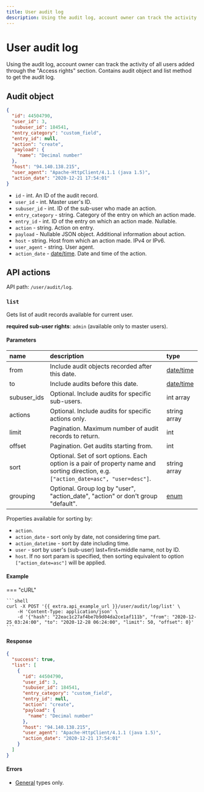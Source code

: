 ```yaml
---
title: User audit log 
description: Using the audit log, account owner can track the activity of all users added through the "Access rights" section.Contains audit object and list method to get the audit log.
---
```


# User audit log

Using the audit log, account owner can track the activity of all users added through the "Access rights" section. Contains
audit object and list method to get the audit log.


## Audit object

```json
{
  "id": 44504790,
  "user_id": 3,
  "subuser_id": 184541,
  "entry_category": "custom_field",
  "entry_id": null,
  "action": "create",
  "payload": {
    "name": "Decimal number"
  },
  "host": "94.140.138.215",
  "user_agent": "Apache-HttpClient/4.1.1 (java 1.5)",
  "action_date": "2020-12-21 17:54:01"
}
```

* `id` - int. An ID of the audit record.
* `user_id` - int. Master user's ID.
* `subuser_id` - int. ID of the sub-user who made an action.
* `entry_category` - string. Category of the entry on which an action made.
* `entry_id` - int. ID of the entry on which an action made. Nullable.
* `action` - string. Action on entry.
* `payload` - Nullable JSON object. Additional information about action.
* `host` - string. Host from which an action made. IPv4 or IPv6.
* `user_agent` - string. User agent.
* `action_date` - [date/time](../../../../getting-started.md#data-types). Date and time of the action.


## API actions

API path: `/user/audit/log`.

### `list`

Gets list of audit records available for current user.

**required sub-user rights**: `admin` (available only to master users).

#### Parameters

| name        | description                                                                                                                           | type                                                   |
|:------------|:--------------------------------------------------------------------------------------------------------------------------------------|:-------------------------------------------------------|
| from        | Include audit objects recorded after this date.                                                                                       | [date/time](../../../../getting-started.md#data-types) |
| to          | Include audits before this date.                                                                                                      | [date/time](../../../../getting-started.md#data-types) |
| subuser_ids | Optional. Include audits for specific sub-users.                                                                                      | int array                                              |
| actions     | Optional. Include audits for specific actions only.                                                                                   | string array                                           |
| limit       | Pagination. Maximum number of audit records to return.                                                                                | int                                                    |
| offset      | Pagination. Get audits starting from.                                                                                                 | int                                                    |
| sort        | Optional. Set of sort options. Each option is a pair of property name and sorting direction, e.g. `["action_date=asc", "user=desc"]`. | string array                                           |
| grouping    | Optional. Group log by "user", "action_date", "action" or don't group "default".                                                      | [enum](../../../../getting-started.md#data-types)      |
 
Properties available for sorting by:

* `action`.
* `action_date` - sort only by date, not considering time part.
* `action_datetime` - sort by date including time.
* `user` - sort by user's (sub-user) last+first+middle name, not by ID.
* `host`.
If no sort param is specified, then sorting equivalent to option `["action_date=asc"]` will be applied.

#### Example

=== "cURL"

    ```shell
    curl -X POST '{{ extra.api_example_url }}/user/audit/log/list' \
        -H 'Content-Type: application/json' \
        -d '{"hash": "22eac1c27af4be7b9d04da2ce1af111b", "from": "2020-12-25 03:24:00", "to": "2020-12-28 06:24:00", "limit": 50, "offset": 0}'
    ```

#### Response

```json
{
  "success": true,
  "list": [
    {
      "id": 44504790,
      "user_id": 3,
      "subuser_id": 184541,
      "entry_category": "custom_field",
      "entry_id": null,
      "action": "create",
      "payload": {
        "name": "Decimal number"
      },
      "host": "94.140.138.215",
      "user_agent": "Apache-HttpClient/4.1.1 (java 1.5)",
      "action_date": "2020-12-21 17:54:01"
    }
  ]
}
```

#### Errors

* [General](../../../../getting-started.md#error-codes) types only.
